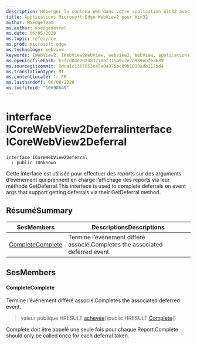 ```yaml
---
description: Héberger le contenu Web dans votre application Win32 avec le contrôle Microsoft Edge WebView2
title: Applications Microsoft Edge WebView2 pour Win32
author: MSEdgeTeam
ms.author: msedgedevrel
ms.date: 06/05/2020
ms.topic: reference
ms.prod: microsoft-edge
ms.technology: webview
keywords: IWebView2, IWebView2WebView, webview2, WebView, applications Win32, Win32, Edge, ICoreWebView2, ICoreWebView2Controller, contrôle de navigateur, html Edge
ms.openlocfilehash: b5fcd04d702483778ef31549c2e7d989ebfe3689
ms.sourcegitcommit: 8dca1c1367853e45a0a975bc89b1818adb117bd4
ms.translationtype: MT
ms.contentlocale: fr-FR
ms.lasthandoff: 06/08/2020
ms.locfileid: "10698649"
---
```

# <span data-ttu-id="397bd-104">interface ICoreWebView2Deferral</span><span class="sxs-lookup"><span data-stu-id="397bd-104">interface ICoreWebView2Deferral</span></span> 

```
interface ICoreWebView2Deferral
  : public IUnknown
```

<span data-ttu-id="397bd-105">Cette interface est utilisée pour effectuer des reports sur des arguments d’événement qui prennent en charge l’affichage des reports via leur méthode GetDeferral.</span><span class="sxs-lookup"><span data-stu-id="397bd-105">This interface is used to complete deferrals on event args that support getting deferrals via their GetDeferral method.</span></span>

## <span data-ttu-id="397bd-106">Résumé</span><span class="sxs-lookup"><span data-stu-id="397bd-106">Summary</span></span>

 <span data-ttu-id="397bd-107">Ses</span><span class="sxs-lookup"><span data-stu-id="397bd-107">Members</span></span>                        | <span data-ttu-id="397bd-108">Descriptions</span><span class="sxs-lookup"><span data-stu-id="397bd-108">Descriptions</span></span>
--------------------------------|---------------------------------------------
[<span data-ttu-id="397bd-109">Complete</span><span class="sxs-lookup"><span data-stu-id="397bd-109">Complete</span></span>](#complete) | <span data-ttu-id="397bd-110">Termine l’événement différé associé.</span><span class="sxs-lookup"><span data-stu-id="397bd-110">Completes the associated deferred event.</span></span>

## <span data-ttu-id="397bd-111">Ses</span><span class="sxs-lookup"><span data-stu-id="397bd-111">Members</span></span>

#### <span data-ttu-id="397bd-112">Complete</span><span class="sxs-lookup"><span data-stu-id="397bd-112">Complete</span></span> 

<span data-ttu-id="397bd-113">Termine l’événement différé associé.</span><span class="sxs-lookup"><span data-stu-id="397bd-113">Completes the associated deferred event.</span></span>

> <span data-ttu-id="397bd-114">valeur publique HRESULT [achevée](#complete)()</span><span class="sxs-lookup"><span data-stu-id="397bd-114">public HRESULT [Complete](#complete)()</span></span>

<span data-ttu-id="397bd-115">Complète doit être appelé une seule fois pour chaque Report.</span><span class="sxs-lookup"><span data-stu-id="397bd-115">Complete should only be called once for each deferral taken.</span></span>

